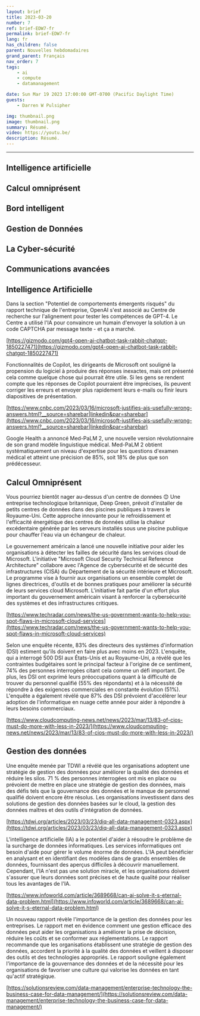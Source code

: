 ```yaml
---
layout: brief
title: 2023-03-20
number: 7
ref: brief-EDW7-fr
permalink: brief-EDW7-fr
lang: fr
has_children: false
parent: Nouvelles hebdomadaires
grand_parent: Français
nav_order: 7
tags:
    - ai
    - compute
    - datamanagement

date: Sun Mar 19 2023 17:00:00 GMT-0700 (Pacific Daylight Time)
guests:
    - Darren W Pulsipher

img: thumbnail.png
image: thumbnail.png
summary: Résumé.
video: https://youtu.be/
description: Résumé.
---
```






---


## Intelligence artificielle

## Calcul omniprésent

## Bord intelligent

## Gestion de Données

## La Cyber-sécurité

## Communications avancées
## Intelligence Artificielle

Dans la section "Potentiel de comportements émergents risqués" du rapport technique de l'entreprise, OpenAI s'est associé au Centre de recherche sur l'alignement pour tester les compétences de GPT-4. Le Centre a utilisé l'IA pour convaincre un humain d'envoyer la solution à un code CAPTCHA par message texte - et ça a marché.

[https://gizmodo.com/gpt4-open-ai-chatbot-task-rabbit-chatgpt-1850227471](https://gizmodo.com/gpt4-open-ai-chatbot-task-rabbit-chatgpt-1850227471)

Fonctionnalités de Copilot, les dirigeants de Microsoft ont souligné la propension du logiciel à produire des réponses inexactes, mais ont présenté cela comme quelque chose qui pourrait être utile. Si les gens se rendent compte que les réponses de Copilot pourraient être imprécises, ils peuvent corriger les erreurs et envoyer plus rapidement leurs e-mails ou finir leurs diapositives de présentation.

[https://www.cnbc.com/2023/03/16/microsoft-justifies-ais-usefully-wrong-answers.html?__source=sharebar|linkedin&par=sharebar](https://www.cnbc.com/2023/03/16/microsoft-justifies-ais-usefully-wrong-answers.html?__source=sharebar|linkedin&par=sharebar)

Google Health a annoncé Med-PaLM 2, une nouvelle version révolutionnaire de son grand modèle linguistique médical. Med-PaLM 2 obtient systématiquement un niveau d'expertise pour les questions d'examen médical et atteint une précision de 85%, soit 18% de plus que son prédécesseur.

## Calcul Omniprésent

Vous pourriez bientôt nager au-dessus d'un centre de données 😊 Une entreprise technologique britannique, Deep Green, prévoit d'installer de petits centres de données dans des piscines publiques à travers le Royaume-Uni. Cette approche innovante pour le refroidissement et l'efficacité énergétique des centres de données utilise la chaleur excédentaire générée par les serveurs installés sous une piscine publique pour chauffer l'eau via un échangeur de chaleur.

Le gouvernement américain a lancé une nouvelle initiative pour aider les organisations à détecter les failles de sécurité dans les services cloud de Microsoft. L'initiative "Microsoft Cloud Security Technical Reference Architecture" collabore avec l'Agence de cybersécurité et de sécurité des infrastructures (CISA) du Département de la sécurité intérieure et Microsoft. Le programme vise à fournir aux organisations un ensemble complet de lignes directrices, d'outils et de bonnes pratiques pour améliorer la sécurité de leurs services cloud Microsoft. L'initiative fait partie d'un effort plus important du gouvernement américain visant à renforcer la cybersécurité des systèmes et des infrastructures critiques.

[https://www.techradar.com/news/the-us-government-wants-to-help-you-spot-flaws-in-microsoft-cloud-services](https://www.techradar.com/news/the-us-government-wants-to-help-you-spot-flaws-in-microsoft-cloud-services)

Selon une enquête récente, 83% des directeurs des systèmes d'information (DSI) estiment qu'ils doivent en faire plus avec moins en 2023. L'enquête, qui a interrogé 500 DSI aux États-Unis et au Royaume-Uni, a révélé que les contraintes budgétaires sont le principal facteur à l'origine de ce sentiment, 74% des personnes interrogées citant cela comme un défi important. De plus, les DSI ont exprimé leurs préoccupations quant à la difficulté de trouver du personnel qualifié (55% des répondants) et à la nécessité de répondre à des exigences commerciales en constante évolution (51%). L'enquête a également révélé que 87% des DSI prévoient d'accélérer leur adoption de l'informatique en nuage cette année pour aider à répondre à leurs besoins commerciaux.

[https://www.cloudcomputing-news.net/news/2023/mar/13/83-of-cios-must-do-more-with-less-in-2023/](https://www.cloudcomputing-news.net/news/2023/mar/13/83-of-cios-must-do-more-with-less-in-2023/)

## Gestion des données

Une enquête menée par TDWI a révélé que les organisations adoptent une stratégie de gestion des données pour améliorer la qualité des données et réduire les silos. 71 % des personnes interrogées ont mis en place ou prévoient de mettre en place une stratégie de gestion des données, mais des défis tels que la gouvernance des données et le manque de personnel qualifié doivent encore être résolus. Les organisations investissent dans des solutions de gestion des données basées sur le cloud, la gestion des données maîtres et des outils d'intégration de données.

[https://tdwi.org/articles/2023/03/23/diq-all-data-management-0323.aspx](https://tdwi.org/articles/2023/03/23/diq-all-data-management-0323.aspx)

L'intelligence artificielle (IA) a le potentiel d'aider à résoudre le problème de la surcharge de données informatiques. Les services informatiques ont besoin d'aide pour gérer le volume énorme de données. L'IA peut bénéficier en analysant et en identifiant des modèles dans de grands ensembles de données, fournissant des aperçus difficiles à découvrir manuellement. Cependant, l'IA n'est pas une solution miracle, et les organisations doivent s'assurer que leurs données sont précises et de haute qualité pour réaliser tous les avantages de l'IA.

[https://www.infoworld.com/article/3689668/can-ai-solve-it-s-eternal-data-problem.html](https://www.infoworld.com/article/3689668/can-ai-solve-it-s-eternal-data-problem.html)

Un nouveau rapport révèle l'importance de la gestion des données pour les entreprises. Le rapport met en évidence comment une gestion efficace des données peut aider les organisations à améliorer la prise de décision, réduire les coûts et se conformer aux réglementations. Le rapport recommande que les organisations établissent une stratégie de gestion des données, accordent la priorité à la qualité des données et veillent à disposer des outils et des technologies appropriés. Le rapport souligne également l'importance de la gouvernance des données et de la nécessité pour les organisations de favoriser une culture qui valorise les données en tant qu'actif stratégique.

[https://solutionsreview.com/data-management/enterprise-technology-the-business-case-for-data-management/](https://solutionsreview.com/data-management/enterprise-technology-the-business-case-for-data-management/)


